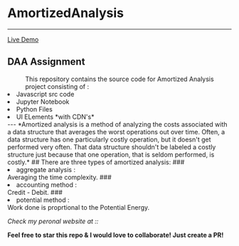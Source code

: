 # AmortizedAnalysis
***

[Live Demo](https://gauravgs.github.io/AmortizedAnalysis)

## DAA Assignment

<dd>This repository contains the source code for Amortized Analysis project consisting of :</dd>
<li>Javascript src code</li>
<li>Jupyter Notebook</li>
<li>Python Files</li>
<li>UI ELements *with CDN's*</li>
---
*Amortized analysis is a method of analyzing the costs associated with a data structure that averages the worst operations out over time. Often, a data structure has one particularly costly operation, but it doesn't get performed very often. That data structure shouldn't be labeled a costly structure just because that one operation, that is seldom performed, is costly.*
## There are three types of amortized analysis: 
### <li> aggregate analysis :</li>
    Averaging the time complexity.
### <li> accounting method :</li>
    Credit - Debit.
### <li> potential method :</li>
    Work done is proprtional to the Potential Energy.
    
_Check my peronal website at ::_[](https://gauravgs.github.io)
    
**Feel free to star this repo & I would love to collaborate! Just create a PR!**

